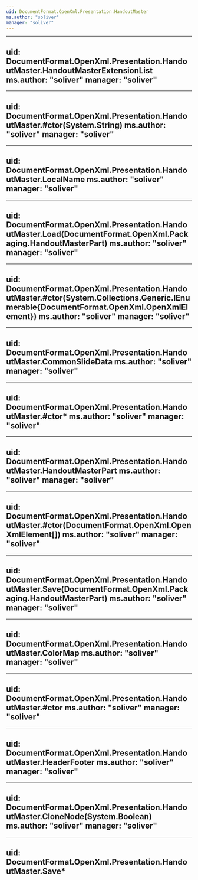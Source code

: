```yaml
---
uid: DocumentFormat.OpenXml.Presentation.HandoutMaster
ms.author: "soliver"
manager: "soliver"
---
```


---
uid: DocumentFormat.OpenXml.Presentation.HandoutMaster.HandoutMasterExtensionList
ms.author: "soliver"
manager: "soliver"
---

---
uid: DocumentFormat.OpenXml.Presentation.HandoutMaster.#ctor(System.String)
ms.author: "soliver"
manager: "soliver"
---

---
uid: DocumentFormat.OpenXml.Presentation.HandoutMaster.LocalName
ms.author: "soliver"
manager: "soliver"
---

---
uid: DocumentFormat.OpenXml.Presentation.HandoutMaster.Load(DocumentFormat.OpenXml.Packaging.HandoutMasterPart)
ms.author: "soliver"
manager: "soliver"
---

---
uid: DocumentFormat.OpenXml.Presentation.HandoutMaster.#ctor(System.Collections.Generic.IEnumerable{DocumentFormat.OpenXml.OpenXmlElement})
ms.author: "soliver"
manager: "soliver"
---

---
uid: DocumentFormat.OpenXml.Presentation.HandoutMaster.CommonSlideData
ms.author: "soliver"
manager: "soliver"
---

---
uid: DocumentFormat.OpenXml.Presentation.HandoutMaster.#ctor*
ms.author: "soliver"
manager: "soliver"
---

---
uid: DocumentFormat.OpenXml.Presentation.HandoutMaster.HandoutMasterPart
ms.author: "soliver"
manager: "soliver"
---

---
uid: DocumentFormat.OpenXml.Presentation.HandoutMaster.#ctor(DocumentFormat.OpenXml.OpenXmlElement[])
ms.author: "soliver"
manager: "soliver"
---

---
uid: DocumentFormat.OpenXml.Presentation.HandoutMaster.Save(DocumentFormat.OpenXml.Packaging.HandoutMasterPart)
ms.author: "soliver"
manager: "soliver"
---

---
uid: DocumentFormat.OpenXml.Presentation.HandoutMaster.ColorMap
ms.author: "soliver"
manager: "soliver"
---

---
uid: DocumentFormat.OpenXml.Presentation.HandoutMaster.#ctor
ms.author: "soliver"
manager: "soliver"
---

---
uid: DocumentFormat.OpenXml.Presentation.HandoutMaster.HeaderFooter
ms.author: "soliver"
manager: "soliver"
---

---
uid: DocumentFormat.OpenXml.Presentation.HandoutMaster.CloneNode(System.Boolean)
ms.author: "soliver"
manager: "soliver"
---

---
uid: DocumentFormat.OpenXml.Presentation.HandoutMaster.Save*
---
